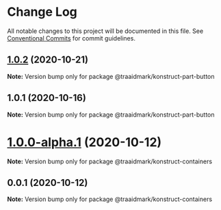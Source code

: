 # Change Log

All notable changes to this project will be documented in this file.
See [Conventional Commits](https://conventionalcommits.org) for commit guidelines.

## [1.0.2](https://github.com/traaidmark/konstruct/compare/@traaidmark/konstruct-part-button@1.0.1...@traaidmark/konstruct-part-button@1.0.2) (2020-10-21)

**Note:** Version bump only for package @traaidmark/konstruct-part-button





## 1.0.1 (2020-10-16)

**Note:** Version bump only for package @traaidmark/konstruct-part-button





# [1.0.0-alpha.1](https://github.com/traaidmark/konstruct/compare/@traaidmark/konstruct-containers@0.0.1...@traaidmark/konstruct-containers@1.0.0-alpha.1) (2020-10-12)

**Note:** Version bump only for package @traaidmark/konstruct-containers





## 0.0.1 (2020-10-12)

**Note:** Version bump only for package @traaidmark/konstruct-containers
